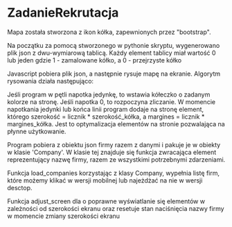 # ZadanieRekrutacja
Mapa została stworzona z ikon kółka, zapewnionych przez "bootstrap".

Na początku za pomocą stworzonego w pythonie skryptu, wygenerowano plik json z dwu-wymiarową tablicą. Każdy element tablicy miał wartość
0 lub jeden gdzie 1 - zamalowane kółko, a 0 - przejrzyste kółko

Javascript pobiera plik json, a następnie rysuje mapę na ekranie.
Algorytm rysowania działa następująco:

Jeśli program w pętli napotka jedynkę, to wstawia kółeczko o zadanym kolorze na stronę.
Jeśli napotka 0, to rozpoczyna zliczanie. W momencie napotkania jedynki lub końca linii program dodaje na stronę element,
którego szerokość = licznik * szerokość_kółka, a margines = licznik * margines_kółka. Jest to optymalizacja elementów na stronie
pozwalająca na płynne użytkowanie.

Program pobiera z obiektu json firmy razem z danymi i pakuje je w obiekty w klasie 'Company'. W klasie tej znajduje się funkcja zwracająca element
reprezentujący nazwę firmy, razem ze wszystkimi potrzebnymi zdarzeniami.

Funkcja load_companies korzystając z klasy Company, wypełnia listę firm, które możemy klikać w wersji mobilnej lub najeżdżać na nie
w wersji desctop.

Funkcja adjust_screen dla o poprawne wyświatlanie się elementów w zależności od szerokości ekranu oraz resetuje stan naciśnięcia
nazwy firmy w momencie zmiany szerokości ekranu
